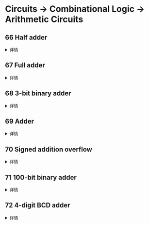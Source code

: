 # Circuits -> Combinational Logic -> Arithmetic Circuits

## 66 Half adder
<details>
<summary>详情</summary>

创建一个半加法器。半加器将两位相加（没有进位）并产生和和进位。  

**分析**  
写就完事了。。。

**答案**  
```
module top_module( 
    input a, b,
    output cout, sum );
    
    assign {cout, sum} = a + b;

endmodule
```

</details>

## 67 Full adder
<details>
<summary>详情</summary>

创建一个全加器。全加器将三位相加（包括进位）并产生和和进位。  

**分析**  
写就完事了。。。  

**答案**  
```
module top_module( 
    input a, b, cin,
    output cout, sum );
    
    assign sum = a ^ b ^ cin;
    assign cout = a & b | a & cin | cin & b;

endmodule
```

</details>

## 68 3-bit binary adder
<details>
<summary>详情</summary>

现在您知道如何构建一个全加器，创建 3 个实例来创建一个 3 位二进制进位加法器。
加法器将两个 3 位数字和一个进位相加，产生一个 3 位sum和进位cout。
为了鼓励您实际实例化全加器，还要输出进位加法器中每个全加器的进位cout。
cout[2] 是最后一个全加器的最终进位，也是您通常看到的进位。  

**分析**  
博主没有例化全加器。。。

**答案**  
```
module top_module( 
    input [2:0] a, b,
    input cin,
    output [2:0] cout,
    output [2:0] sum );
    int i;
    always @(*) begin
        for(i = 0; i < 3 ; i = i + 1) begin
            if (i==0) begin
                sum[i] = a[i] ^ b[i] ^ cin;
                cout[i] = a[i] & b[i] | cin & b[i] | a[i] & cin;
            end
            else begin
                sum[i] = a[i] ^ b[i] ^ cout[i-1];
                cout[i] = a[i] & b[i] | cout[i-1] & b[i] | a[i] & cout[i-1];
            end
        end
    end

endmodule
```

</details>

## 69 Adder
<details>
<summary>详情</summary>

实现以下电路：  

![](./images/0.jpg)  

**分析**  
四位全加器。。。只要sum。。。大漏洞。。。

**答案**  
```
module top_module (
    input [3:0] x,
    input [3:0] y, 
    output [4:0] sum);
    
    assign sum = x + y;

endmodule
```

</details>

## 70 Signed addition overflow
<details>
<summary>详情</summary>

假设您有两个 8 位 二进制 的补码，a[7:0] 和 b[7:0]。这些数字相加产生 s[7:0]。还要计算是否发生了（有符号的）溢出。  

**分析**  
什么是有符号的溢出？  
有符号数溢出有两种情况：一是`正正相加`，产生正溢出;另一种情况是`负负相减`，产生负溢出。  

补充知识：
- **无符号数溢出**： 当最高为向更高位有进位（或借位）时产生溢出，（数据的位宽变多了）
- **有符号数溢出**： 最高位和次最高位的进位标志，异或结果为1，则溢出。（还有其他的标准）  

**答案**  
```
module top_module (
    input [7:0] a,
    input [7:0] b,
    output [7:0] s,
    output overflow
); 
    
    reg [8:0] num;
 	assign num = a + b;
    assign s = num[7:0];
    assign overflow = ~s[7]&a[7]&b[7] | s[7]&~a[7]&~b[7];

endmodule
```

</details>

## 71 100-bit binary adder
<details>
<summary>详情</summary>

创建一个 100 位二进制加法器。加法器将两个 100 位数字和一个进位相加以产生一个 100 位sum和进位cout。

**分析**  
/狗头  

**答案**  
```
module top_module( 
    input [99:0] a, b,
    input cin,
    output cout,
    output [99:0] sum );
    
    assign {cout, sum} = a + b + cin;

endmodule
```

</details>

## 72 4-digit BCD adder
<details>
<summary>详情</summary>

为您提供了一个名为 bcd_fadd 的 BCD（二进制编码的十进制）一位加法器，
该加法器将两个 BCD 数字和进位相加，并产生一个sum和进位cout。
```
module bcd_fadd (
    input [3:0] a,
    input [3:0] b,
    input     cin,
    output   cout,
    output [3:0] sum );
```
实例化 4 个 bcd_fadd 以创建一个 4 位 BCD 进位加法器。
您的加法器应该得到一个4-digit的BCD加法器（4*4=16位）。  

**分析**  
偷不了懒了。。。  
给的 4bit BCD加法器。那我们就逐一例化把。。。  

**答案**  
```
module top_module ( 
    input [15:0] a, b,
    input cin,
    output cout,
    output [15:0] sum );
    
    wire single_0,single_1,single_2;
    bcd_fadd bcd_fadd_0 (a[3:0], b[3:0], cin, single_0, sum[3:0]);
    bcd_fadd bcd_fadd_1 (a[7:4], b[7:4], single_0, single_1, sum[7:4]);
    bcd_fadd bcd_fadd_2 (a[11:8], b[11:8], single_1, single_2, sum[11:8]);
    bcd_fadd bcd_fadd_3 (a[15:12], b[15:12], single_2, cout, sum[15:12]);

endmodule
```

</details>
